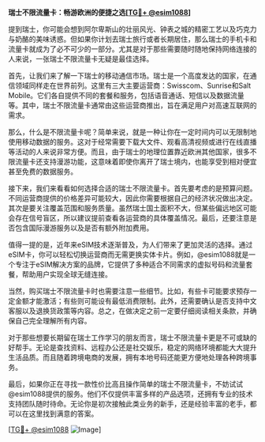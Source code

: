 **瑞士不限流量卡：畅游欧洲的便捷之选[[TG💪+ @esim1088](https://t.me/s/esim1088)]**

提到瑞士，你可能会想到阿尔卑斯山的壮丽风光、钟表之城的精密工艺以及巧克力与奶酪的美味诱惑。但如果你计划去瑞士旅行或者长期居住，那么瑞士的手机卡和流量卡就成为了必不可少的一部分。尤其是对于那些需要随时随地保持网络连接的人来说，一张瑞士不限流量卡无疑是最佳选择。

首先，让我们来了解一下瑞士的移动通信市场。瑞士是一个高度发达的国家，在通信领域同样走在世界前列。这里有三大主要运营商：Swisscom、Sunrise和Salt Mobile。它们各自提供不同的套餐和服务，包括语音通话、短信以及数据流量等。其中，瑞士不限流量卡通常由这些运营商推出，旨在满足用户对高速互联网的需求。

那么，什么是不限流量卡呢？简单来说，就是一种让你在一定时间内可以无限制地使用移动数据的服务。这对于经常需要下载大文件、观看高清视频或进行在线直播等活动的人来说非常方便。而且，由于瑞士的地理位置靠近欧洲其他国家，很多不限流量卡还支持漫游功能，这意味着即使你离开了瑞士境内，也能享受到相对便宜甚至免费的数据服务。

接下来，我们来看看如何选择合适的瑞士不限流量卡。首先要考虑的是预算问题。不同运营商提供的价格差异可能较大，因此你需要根据自己的经济状况做出决定。其次是要关注覆盖范围和服务质量。虽然瑞士国土面积不大，但某些偏远地区可能会存在信号盲区，所以建议提前查看各运营商的具体覆盖情况。最后，还要注意是否包含国际漫游服务以及是否有额外附加费用。

值得一提的是，近年来eSIM技术逐渐普及，为人们带来了更加灵活的选择。通过eSIM卡，你可以轻松切换运营商而无需更换实体卡片。例如，@esim1088就是一个专注于eSIM解决方案的品牌，它提供了多种适合不同需求的虚拟号码和流量套餐，帮助用户实现全球无缝连接。

当然，购买瑞士不限流量卡时也需要注意一些细节。比如，有些卡可能要求预存一定金额才能激活；有些则可能设有最低消费限制。此外，还需要确认是否支持中文客服以及退换货政策等内容。总之，在做决定之前一定要仔细阅读相关条款，并确保自己完全理解所有内容。

对于那些想要长期留在瑞士工作学习的朋友而言，瑞士不限流量卡更是不可或缺的好帮手。无论是查找资料、远程办公还是社交娱乐，稳定的网络环境都能大大提升生活品质。而且随着跨境电商的发展，拥有本地号码还能更方便地处理各种跨境事务。

最后，如果你正在寻找一款性价比高且操作简单的瑞士不限流量卡，不妨试试@esim1088提供的服务。他们不仅提供丰富多样的产品选项，还拥有专业的技术支持团队随时待命。无论你是初次接触此类业务的新手，还是经验丰富的老手，都可以在这里找到满意的答案。

[[TG💪+ @esim1088](https://t.me/s/esim1088) ![Image](https://i.postimg.cc/4NQfJmqS/Snipaste-2025-05-13-00-14-12.png)]